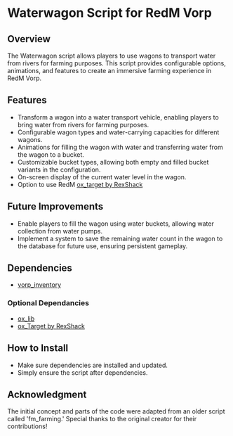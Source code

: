 # Waterwagon Script for RedM Vorp

## Overview
The Waterwagon script allows players to use wagons to transport water from rivers for farming purposes. This script provides configurable options, animations, and features to create an immersive farming experience in RedM Vorp.

## Features
- Transform a wagon into a water transport vehicle, enabling players to bring water from rivers for farming purposes.
- Configurable wagon types and water-carrying capacities for different wagons.
- Animations for filling the wagon with water and transferring water from the wagon to a bucket.
- Customizable bucket types, allowing both empty and filled bucket variants in the configuration.
- On-screen display of the current water level in the wagon.
- Option to use RedM [ox_target by RexShack](https://github.com/Rexshack-RedM/ox_target)

## Future Improvements
- Enable players to fill the wagon using water buckets, allowing water collection from water pumps.
- Implement a system to save the remaining water count in the wagon to the database for future use, ensuring persistent gameplay.

## Dependencies
- [vorp_inventory](https://github.com/VORPCORE/vorp_inventory-lua)
### Optional Dependancies
- [ox_lib](https://github.com/overextended/ox_lib)
- [ox_Target by RexShack](https://github.com/Rexshack-RedM/ox_target)

## How to Install
- Make sure dependencies are installed and updated.
- Simply ensure the script after dependencies.

## Acknowledgment
The initial concept and parts of the code were adapted from an older script called 'fm_farming.' Special thanks to the original creator for their contributions!